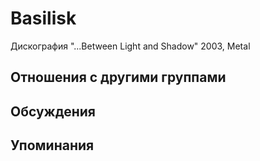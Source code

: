# Basilisk

Дискография
"...Between Light and Shadow" 2003, Metal

## Отношения с другими группами


## Обсуждения


## Упоминания

